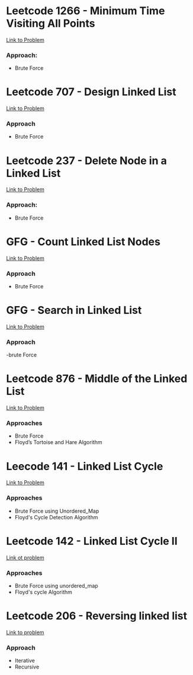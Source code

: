 # Leetcode 1266 - Minimum Time Visiting All Points  
[Link to Problem](https://leetcode.com/problems/minimum-time-visiting-all-points/)

### Approach:
- Brute Force
# Leetcode 707 - Design Linked List
[Link to Problem](https://leetcode.com/problems/design-linked-list/description/)
### Approach
- Brute Force
# Leetcode 237 - Delete Node in a Linked List
[Link to Problem](https://leetcode.com/problems/delete-node-in-a-linked-list/)
### Approach:
- Brute Force
# GFG - Count Linked List Nodes
[Link to Problem](https://www.geeksforgeeks.org/problems/count-nodes-of-linked-list/0)
### Approach
- Brute Force

# GFG - Search in Linked List
[Link to Problem](https://www.geeksforgeeks.org/problems/search-in-linked-list-1664434326/0)
### Approach
-brute Force
# Leetcode 876 - Middle of the Linked List
[Link to Problem](https://leetcode.com/problems/middle-of-the-linked-list/)
### Approaches
- Brute Force
- Floyd’s Tortoise and Hare Algorithm
# Leecode 141 - Linked List Cycle
[Link to Problem](https://leetcode.com/problems/linked-list-cycle/description/)
### Approaches
- Brute Force using Unordered_Map
- Floyd's Cycle Detection Algorithm
# Leetcode 142 - Linked List Cycle II
[Link ot problem](https://leetcode.com/problems/linked-list-cycle-ii/)
### Approaches
- Brute Force using unordered_map
- Floyd's cycle Algorithm
# Leetcode 206 - Reversing linked list
[Link to problem](https://leetcode.com/problems/reverse-linked-list/description/)
### Approach
- Iterative 
- Recursive 